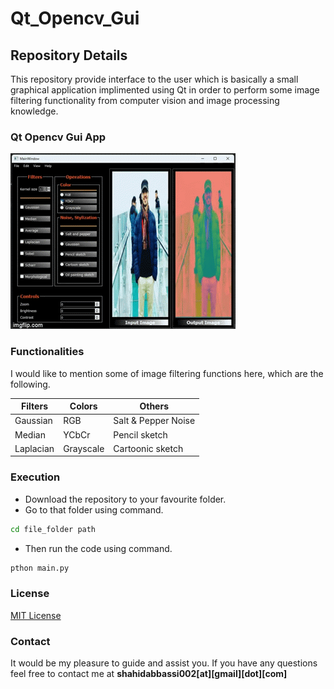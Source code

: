 # Qt_Opencv_Gui
## Repository Details
This repository provide interface to the user which is basically a small graphical application implimented using Qt in order to perform some image filtering functionality from computer vision and image processing knowledge.
### Qt Opencv Gui App
![App Screenshot](https://github.com/abbassi007/Qt_Opencv_Gui/blob/master/Demo.gif) 
### Functionalities
I would like to mention some of image filtering functions here, which are the following.

Filters        | Colors       | Others
---------------|--------------|-------------
Gaussian       |    RGB       | Salt & Pepper Noise
Median      |   YCbCr      | Pencil sketch 
Laplacian  | Grayscale | Cartoonic sketch

### Execution 
- Download the repository to your favourite folder.
- Go to that folder using command.
```bash
cd file_folder path
```
- Then run the code using command.
 ```bash
pthon main.py
```
### License
[MIT License](LICENSE)
### Contact
It would be my pleasure to guide and assist you. If you have any questions feel free to contact me at **shahidabbassi002[at][gmail][dot][com]**
